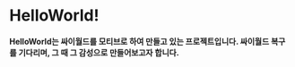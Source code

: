 HelloWorld!
==========
**HelloWorld는 싸이월드를 모티브로 하여 만들고 있는 프로젝트입니다.
싸이월드 복구를 기다리며, 그 때 그 감성으로 만들어보고자 합니다.**
